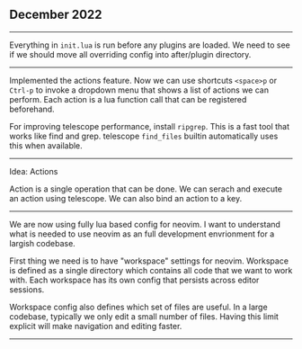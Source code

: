 ## December 2022



---

Everything in `init.lua` is run before any plugins are loaded. We need to see
if we should move all overriding config into after/plugin directory.

---

Implemented the actions feature. Now we can use shortcuts `<space>p` or `Ctrl-p`
to invoke a dropdown menu that shows a list of actions we can perform. Each
action is a lua function call that can be registered beforehand.

For improving telescope performance, install `ripgrep`. This is a fast tool
that works like find and grep. telescope `find_files` builtin automatically
uses this when available.

---

Idea: Actions

Action is a single operation that can be done. We can serach and execute an
action using telescope. We can also bind an action to a key.

---

We are now using fully lua based config for neovim. I want to understand what
is needed to use neovim as an full development envrionment for a largish codebase.

First thing we need is to have "workspace" settings for neovim. Workspace is
defined as a single directory which contains all code that we want to work with.
Each workspace has its own config that persists across editor sessions.

Workspace config also defines which set of files are useful. In a large
codebase, typically we only edit a small number of files. Having this limit
explicit will make navigation and editing faster.

---
